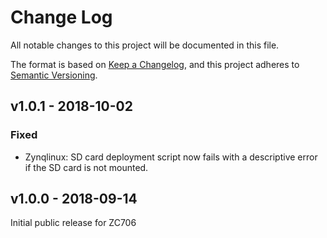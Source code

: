 # Change Log

All notable changes to this project will be documented in this file.

The format is based on [Keep a Changelog](http://keepachangelog.com/), and this project adheres to
[Semantic Versioning](http://semver.org).

## v1.0.1 - 2018-10-02

### Fixed

- Zynqlinux: SD card deployment script now fails with a descriptive error if the SD card is not
  mounted.

## v1.0.0 - 2018-09-14

Initial public release for ZC706
